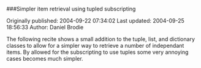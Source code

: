 ###Simpler item retrieval using tupled subscripting

Originally published: 2004-09-22 07:34:02
Last updated: 2004-09-25 18:56:33
Author: Daniel Brodie

The following recite shows a small addition to the tuple, list, and dictionary classes to allow for a simpler way to retrieve a number of independant items. By allowed for the subscripting to use tuples some very annoying cases becomes much simpler.